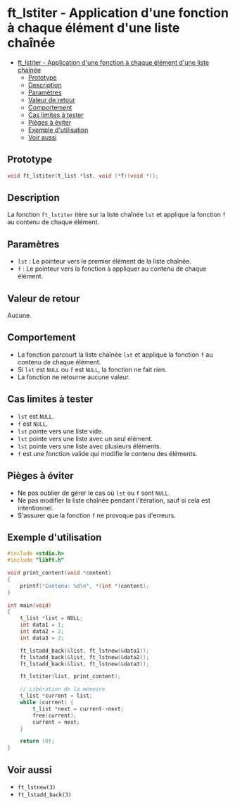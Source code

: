 # ft_lstiter - Application d'une fonction à chaque élément d'une liste chaînée

- [ft\_lstiter - Application d'une fonction à chaque élément d'une liste chaînée](#ft_lstiter---application-dune-fonction-à-chaque-élément-dune-liste-chaînée)
	- [Prototype](#prototype)
	- [Description](#description)
	- [Paramètres](#paramètres)
	- [Valeur de retour](#valeur-de-retour)
	- [Comportement](#comportement)
	- [Cas limites à tester](#cas-limites-à-tester)
	- [Pièges à éviter](#pièges-à-éviter)
	- [Exemple d'utilisation](#exemple-dutilisation)
	- [Voir aussi](#voir-aussi)

## Prototype

```c
void ft_lstiter(t_list *lst, void (*f)(void *));
```

## Description

La fonction `ft_lstiter` itère sur la liste chaînée `lst` et applique la fonction `f` au contenu de chaque élément.

## Paramètres

* `lst` : Le pointeur vers le premier élément de la liste chaînée.
* `f` : Le pointeur vers la fonction à appliquer au contenu de chaque élément.

## Valeur de retour

Aucune.

## Comportement

* La fonction parcourt la liste chaînée `lst` et applique la fonction `f` au contenu de chaque élément.
* Si `lst` est `NULL` ou `f` est `NULL`, la fonction ne fait rien.
* La fonction ne retourne aucune valeur.

## Cas limites à tester

* `lst` est `NULL`.
* `f` est `NULL`.
* `lst` pointe vers une liste vide.
* `lst` pointe vers une liste avec un seul élément.
* `lst` pointe vers une liste avec plusieurs éléments.
* `f` est une fonction valide qui modifie le contenu des éléments.

## Pièges à éviter

* Ne pas oublier de gérer le cas où `lst` ou `f` sont `NULL`.
* Ne pas modifier la liste chaînée pendant l'itération, sauf si cela est intentionnel.
* S'assurer que la fonction `f` ne provoque pas d'erreurs.

## Exemple d'utilisation

```c
#include <stdio.h>
#include "libft.h"

void print_content(void *content)
{
    printf("Contenu: %d\n", *(int *)content);
}

int main(void)
{
    t_list *list = NULL;
    int data1 = 1;
    int data2 = 2;
    int data3 = 3;

    ft_lstadd_back(&list, ft_lstnew(&data1));
    ft_lstadd_back(&list, ft_lstnew(&data2));
    ft_lstadd_back(&list, ft_lstnew(&data3));

    ft_lstiter(list, print_content);

    // Libération de la mémoire
    t_list *current = list;
    while (current) {
        t_list *next = current->next;
        free(current);
        current = next;
    }

    return (0);
}
```

## Voir aussi

* `ft_lstnew(3)`
* `ft_lstadd_back(3)`
